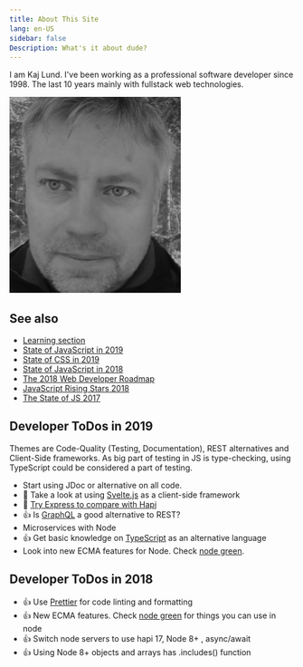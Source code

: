 ```yaml
---
title: About This Site
lang: en-US
sidebar: false
Description: What's it about dude?
---
```


I am Kaj Lund. I've been working as a professional software developer since 1998. The last 10 years mainly with fullstack web technologies.

![LuKa](./luka.png)

## See also

* [Learning section](./learn.md)
* [State of JavaScript in 2019](https://2019.stateofjs.com/)
* [State of CSS in 2019](https://2019.stateofcss.com/)
* [State of JavaScript in 2018](https://stateofjs.com/)
* [The 2018 Web Developer Roadmap](https://codeburst.io/the-2018-web-developer-roadmap-826b1b806e8d)
* [JavaScript Rising Stars 2018](https://risingstars.js.org/2018/en/)
* [The State of JS 2017](https://2017.stateofjs.com/2017/front-end/results/)


## Developer ToDos in 2019

Themes are Code-Quality (Testing, Documentation), REST alternatives and Client-Side frameworks. As big part of testing in JS is type-checking, using TypeScript could be considered a part of testing.

* Start using JDoc or alternative on all code.
* :eyes: Take a look at using [Svelte.js](https://svelte.dev/) as a client-side framework
* :eyes: [Try Express to compare with Hapi](https://www.udemy.com/all-about-nodejs/)
* :+1: Is [GraphQL](https://graphql.org/) a good alternative to REST?
* Microservices with Node
* :+1: Get basic knowledge on [TypeScript](https://www.typescriptlang.org/) as an alternative language
* Look into new ECMA features for Node. Check [node green](https://node.green/).


## Developer ToDos in 2018

* :+1: Use [Prettier](https://github.com/prettier/prettier) for code linting and formatting
* :+1: New ECMA features. Check [node green](https://node.green/) for things you can use in node
* :+1: Switch node servers to use hapi 17, Node 8+ , async/await
* :+1: Using Node 8+ objects and arrays has .includes() function

